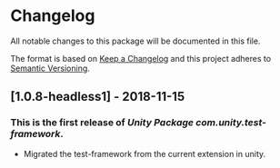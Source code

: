 # Changelog
All notable changes to this package will be documented in this file.

The format is based on [Keep a Changelog](http://keepachangelog.com/en/1.0.0/)
and this project adheres to [Semantic Versioning](http://semver.org/spec/v2.0.0.html).

## [1.0.8-headless1] - 2018-11-15

### This is the first release of *Unity Package com.unity.test-framework*.

- Migrated the test-framework from the current extension in unity.
